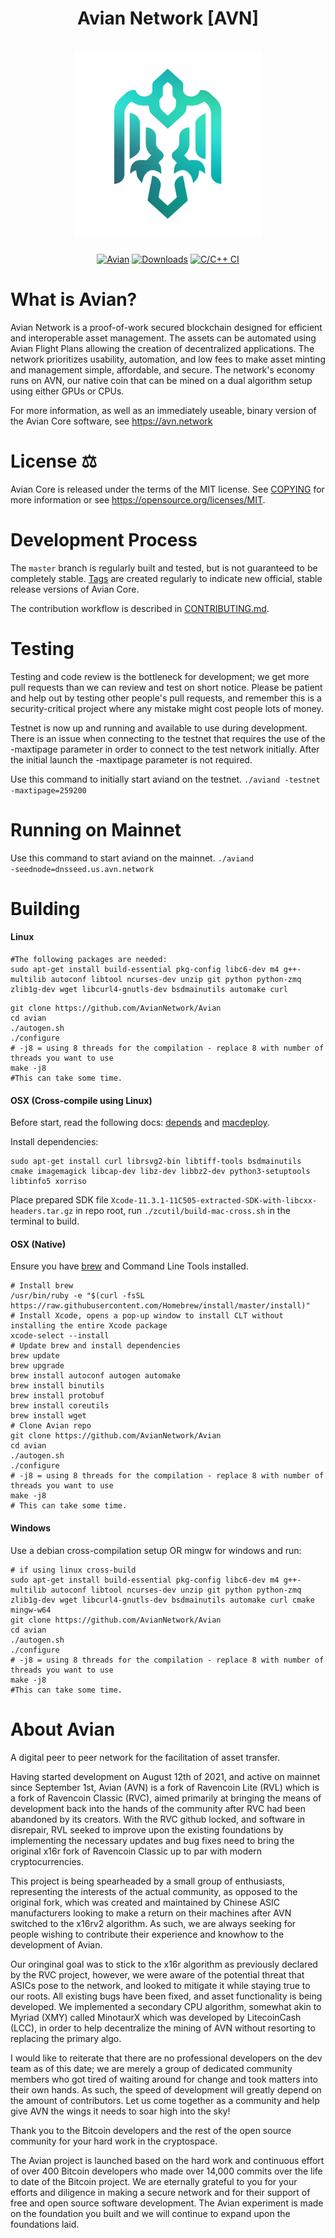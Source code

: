 <h1 align="center">
Avian Network [AVN]  
<br/><br/>
<img src="./src/qt/res/icons/avian.png" alt="Avian" width="300"/>
</h1>

<div align="center">

[![Avian](https://img.shields.io/badge/Avian-Network-blue.svg)](https://avn.network)
[![Downloads](https://img.shields.io/github/downloads/AvianNetwork/Avian/total)](https://avn.network)
[![C/C++ CI](https://github.com/AvianNetwork/Avian/actions/workflows/c-cpp.yml/badge.svg)](https://github.com/AvianNetwork/Avian/actions/workflows/c-cpp.yml)

</div>

# What is Avian?

Avian Network is a proof-of-work secured blockchain designed
for efficient and interoperable asset management. 
The assets can be automated using Avian Flight Plans allowing the creation of decentralized applications. 
The network prioritizes usability, automation, and low fees to make asset minting and management
simple, affordable, and secure. The network's economy runs on AVN, our
native coin that can be mined on a dual algorithm setup using either GPUs
or CPUs.

For more information, as well as an immediately useable, binary version of
the Avian Core software, see https://avn.network

# License ⚖️
Avian Core is released under the terms of the MIT license. See [COPYING](COPYING) for more
information or see https://opensource.org/licenses/MIT.

# Development Process

The `master` branch is regularly built and tested, but is not guaranteed to be
completely stable. [Tags](https://github.com/AvianNetwork/Avian/tags) are created
regularly to indicate new official, stable release versions of Avian Core.

The contribution workflow is described in [CONTRIBUTING.md](CONTRIBUTING.md).

# Testing

Testing and code review is the bottleneck for development; we get more pull
requests than we can review and test on short notice. Please be patient and help out by testing
other people's pull requests, and remember this is a security-critical project where any mistake might cost people
lots of money.

Testnet is now up and running and available to use during development. There is an issue when connecting to the testnet that requires the use of the -maxtipage parameter in order to connect to the test network initially. After the initial launch the -maxtipage parameter is not required.

Use this command to initially start aviand on the testnet. <code>./aviand -testnet -maxtipage=259200</code>


# Running on Mainnet

Use this command to start aviand on the mainnet.
<code>./aviand -seednode=dnsseed.us.avn.network</code>

# Building

#### Linux

```shell
#The following packages are needed:
sudo apt-get install build-essential pkg-config libc6-dev m4 g++-multilib autoconf libtool ncurses-dev unzip git python python-zmq zlib1g-dev wget libcurl4-gnutls-dev bsdmainutils automake curl
```

```shell
git clone https://github.com/AvianNetwork/Avian
cd avian
./autogen.sh
./configure
# -j8 = using 8 threads for the compilation - replace 8 with number of threads you want to use
make -j8
#This can take some time.
```

#### OSX (Cross-compile using Linux)

Before start, read the following docs: [depends](https://github.com/bitcoin/bitcoin/blob/master/depends/README.md) and [macdeploy](https://github.com/bitcoin/bitcoin/blob/master/contrib/macdeploy/README.md).

Install dependencies:
```
sudo apt-get install curl librsvg2-bin libtiff-tools bsdmainutils cmake imagemagick libcap-dev libz-dev libbz2-dev python3-setuptools libtinfo5 xorriso
```

Place prepared SDK file `Xcode-11.3.1-11C505-extracted-SDK-with-libcxx-headers.tar.gz` in repo root, run `./zcutil/build-mac-cross.sh` in the terminal to build.

#### OSX (Native)
Ensure you have [brew](https://brew.sh) and Command Line Tools installed.
```shell
# Install brew
/usr/bin/ruby -e "$(curl -fsSL https://raw.githubusercontent.com/Homebrew/install/master/install)"
# Install Xcode, opens a pop-up window to install CLT without installing the entire Xcode package
xcode-select --install 
# Update brew and install dependencies
brew update
brew upgrade
brew install autoconf autogen automake
brew install binutils
brew install protobuf
brew install coreutils
brew install wget
# Clone Avian repo
git clone https://github.com/AvianNetwork/Avian
cd avian
./autogen.sh
./configure
# -j8 = using 8 threads for the compilation - replace 8 with number of threads you want to use
make -j8
# This can take some time.
```

#### Windows
Use a debian cross-compilation setup OR mingw for windows and run:
```shell
# if using linux cross-build
sudo apt-get install build-essential pkg-config libc6-dev m4 g++-multilib autoconf libtool ncurses-dev unzip git python python-zmq zlib1g-dev wget libcurl4-gnutls-dev bsdmainutils automake curl cmake mingw-w64
git clone https://github.com/AvianNetwork/Avian
cd avian
./autogen.sh
./configure
# -j8 = using 8 threads for the compilation - replace 8 with number of threads you want to use
make -j8
#This can take some time.
```

# About Avian

A digital peer to peer network for the facilitation of asset transfer.

Having started development on August 12th of 2021, and active on mainnet since September 1st, Avian (AVN) is a fork of Ravencoin Lite (RVL) which is a fork of Ravencoin Classic (RVC), aimed primarily at bringing the means of development back into the hands of the community after RVC had been abandoned by its creators. With the RVC github locked, and software in disrepair, RVL seeked to improve upon the existing foundations by implementing the necessary updates and bug fixes need to bring the original x16r fork of Ravencoin Classic up to par with modern cryptocurrencies. 

This project is being spearheaded by a small group of enthusiasts, representing the interests of the actual community, as opposed to the original fork, which was created and maintained by Chinese ASIC manufacturers looking to make a return on their machines after AVN switched to the x16rv2 algorithm. As such, we are always seeking for people wishing to contribute their experience and knowhow to the development of Avian.

Our oringinal goal was to stick to the x16r algorithm as previously declared by the RVC project, however, we were aware of the potential threat that ASICs pose to the network, and looked to mitigate it while staying true to our roots. All existing bugs have been fixed, and asset functionality is being developed. We implemented a secondary CPU algorithm, somewhat akin to Myriad (XMY) called MinotaurX which was developed by LitecoinCash (LCC), in order to help decentralize the mining of AVN without resorting to replacing the primary algo.

I would like to reiterate that there are no professional developers on the dev team as of this date; we are merely a group of dedicated community members who got tired of waiting around for change and took matters into their own hands. As such, the speed of development will greatly depend on the amount of contributors. Let us come together as a community and help give AVN the wings it needs to soar high into the sky!

Thank you to the Bitcoin developers and the rest of the open source community for your hard work in the cryptospace.

The Avian project is launched based on the hard work and continuous effort of over 400 Bitcoin developers who made over 14,000 commits over the life to date of the Bitcoin project. We are eternally grateful to you for your efforts and diligence in making a secure network and for their support of free and open source software development.  The Avian experiment is made on the foundation you built and we will continue to expand upon the foundations laid.
